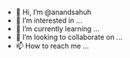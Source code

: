 - 👋 Hi, I’m @anandsahuh
- 👀 I’m interested in ...
- 🌱 I’m currently learning ...
- 💞️ I’m looking to collaborate on ...
- 📫 How to reach me ...

<!---
anandsahuh/anandsahuh is a ✨ special ✨ repository because its `README.md` (this file) appears on your GitHub profile.
You can click the Preview link to take a look at your changes.
--->
